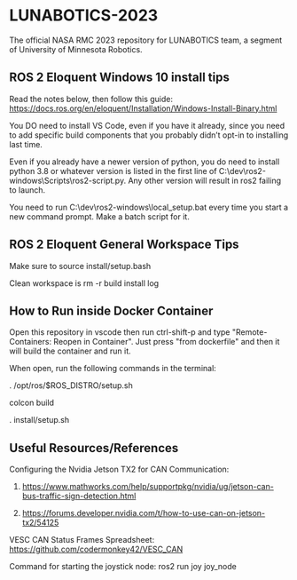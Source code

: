 # LUNABOTICS-2023

The official NASA RMC 2023 repository for LUNABOTICS team, a segment of University of Minnesota Robotics.

## ROS 2 Eloquent Windows 10 install tips

Read the notes below, then follow this guide: <https://docs.ros.org/en/eloquent/Installation/Windows-Install-Binary.html>

You DO need to install VS Code, even if you have it already, since you need to add specific build components that you probably didn’t opt-in to installing last time.

Even if you already have a newer version of python, you do need to install python 3.8 or whatever version is listed in the first line of C:\dev\ros2-windows\Scripts\ros2-script.py. Any other version will result in ros2 failing to launch.

You need to run C:\dev\ros2-windows\local_setup.bat every time you start a new command prompt. Make a batch script for it.

## ROS 2 Eloquent General Workspace Tips

Make sure to source install/setup.bash

Clean workspace is rm -r build install log

## How to Run inside Docker Container

Open this repository in vscode then run ctrl-shift-p and type "Remote-Containers: Reopen in Container".
Just press "from dockerfile" and then it will build the container and run it.

When open, run the following commands in the terminal:

. /opt/ros/$ROS_DISTRO/setup.sh

colcon build

. install/setup.sh

## Useful Resources/References

Configuring the Nvidia Jetson TX2 for CAN Communication: 

1) https://www.mathworks.com/help/supportpkg/nvidia/ug/jetson-can-bus-traffic-sign-detection.html

2) https://forums.developer.nvidia.com/t/how-to-use-can-on-jetson-tx2/54125

VESC CAN Status Frames Spreadsheet: https://github.com/codermonkey42/VESC_CAN

Command for starting the joystick node: ros2 run joy joy_node
